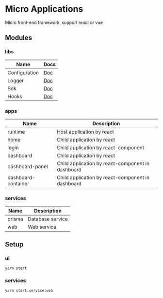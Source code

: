 # Micro Applications

Micro front-end framework, support react or vue

## Modules

### libs

| Name | Docs |
|------|-------------|
| Configuration |  [Doc](packages/configuration/README.md)          |
| Logger        | [Doc](packages/logger/README.md)
| Sdk          |  [Doc](packages/sdk/README.md)            |
| Hooks      |  [Doc](packages/hooks/README.md)            |

### apps
| Name | Description |
|------|-------------|
| runtime | Host application by react   |
| home | Child application by react   |
| login | Child application by react-component |
| dashboard | Child application by react |
| dashboard-panel | Child application by react-component in dashboard |
| dashboard-container | Child application by react-component in dashboard |

### services

| Name | Description |
| ------ | ------ |
| prisma | Database service |
| web | Web service |

## Setup

### ui

```shell
yarn start
```

### services

```shell
yarn start:service:web
```
